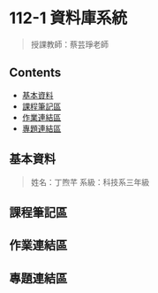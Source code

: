 # 112-1 資料庫系統
>授課教師：蔡芸琤老師

## Contents
* [基本資料](#基本資料)
* [課程筆記區](#課程筆記區)
* [作業連結區](#作業連結區)
* [專題連結區](#專題連結區)

## 基本資料
> 姓名：丁煦芊
> 系級：科技系三年級

## 課程筆記區

## 作業連結區

## 專題連結區
